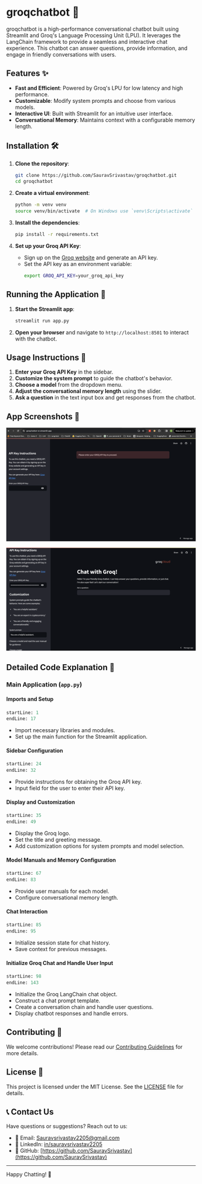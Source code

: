 # groqchatbot 🤖

groqchatbot is a high-performance conversational chatbot built using Streamlit and Groq's Language Processing Unit (LPU). It leverages the LangChain framework to provide a seamless and interactive chat experience. This chatbot can answer questions, provide information, and engage in friendly conversations with users.

## Features ✨

- **Fast and Efficient**: Powered by Groq's LPU for low latency and high performance.
- **Customizable**: Modify system prompts and choose from various models.
- **Interactive UI**: Built with Streamlit for an intuitive user interface.
- **Conversational Memory**: Maintains context with a configurable memory length.

## Installation 🛠️

1. **Clone the repository**:
    ```bash
    git clone https://github.com/SauravSrivastav/groqchatbot.git
    cd groqchatbot
    ```

2. **Create a virtual environment**:
    ```bash
    python -m venv venv
    source venv/bin/activate  # On Windows use `venv\Scripts\activate`
    ```

3. **Install the dependencies**:
    ```bash
    pip install -r requirements.txt
    ```

4. **Set up your Groq API Key**:
    - Sign up on the [Groq website](https://console.groq.com/keys) and generate an API key.
    - Set the API key as an environment variable:
        ```bash
        export GROQ_API_KEY=your_groq_api_key
        ```

## Running the Application 🚀

1. **Start the Streamlit app**:
    ```bash
    streamlit run app.py
    ```

2. **Open your browser** and navigate to `http://localhost:8501` to interact with the chatbot.

## Usage Instructions 📖

1. **Enter your Groq API Key** in the sidebar.
2. **Customize the system prompt** to guide the chatbot's behavior.
3. **Choose a model** from the dropdown menu.
4. **Adjust the conversational memory length** using the slider.
5. **Ask a question** in the text input box and get responses from the chatbot.

## App Screenshots 📸

![Search Results](https://github.com/SauravSrivastav/groqchatbot/blob/main/data/1.png)   

![Search Results](https://github.com/SauravSrivastav/groqchatbot/blob/main/data/2.png)  


## Detailed Code Explanation 🧩

### Main Application (`app.py`)

#### Imports and Setup
```python:conversational-chatbot-groq/app.py
startLine: 1
endLine: 17
```

- Import necessary libraries and modules.
- Set up the main function for the Streamlit application.

#### Sidebar Configuration
```python:conversational-chatbot-groq/app.py
startLine: 24
endLine: 32
```

- Provide instructions for obtaining the Groq API key.
- Input field for the user to enter their API key.

#### Display and Customization
```python:conversational-chatbot-groq/app.py
startLine: 35
endLine: 49
```

- Display the Groq logo.
- Set the title and greeting message.
- Add customization options for system prompts and model selection.

#### Model Manuals and Memory Configuration
```python:conversational-chatbot-groq/app.py
startLine: 67
endLine: 83
```

- Provide user manuals for each model.
- Configure conversational memory length.

#### Chat Interaction
```python:conversational-chatbot-groq/app.py
startLine: 85
endLine: 95
```

- Initialize session state for chat history.
- Save context for previous messages.

#### Initialize Groq Chat and Handle User Input
```python:conversational-chatbot-groq/app.py
startLine: 98
endLine: 143
```

- Initialize the Groq LangChain chat object.
- Construct a chat prompt template.
- Create a conversation chain and handle user questions.
- Display chatbot responses and handle errors.

## Contributing 🤝

We welcome contributions! Please read our [Contributing Guidelines](CONTRIBUTING.md) for more details.

## License 📄

This project is licensed under the MIT License. See the [LICENSE](LICENSE) file for details.
## 📞 Contact Us

Have questions or suggestions? Reach out to us:

- 📧 Email: [Sauravsrivastav2205@gmail.com](mailto:Sauravsrivastav2205@gmail.com)
- 💼 LinkedIn: [in/sauravsrivastav2205](https://www.linkedin.com/in/sauravsrivastav2205)
- 🐙 GitHub: [https://github.com/SauravSrivastav](https://github.com/SauravSrivastav)

---
Happy Chatting! 🎉

